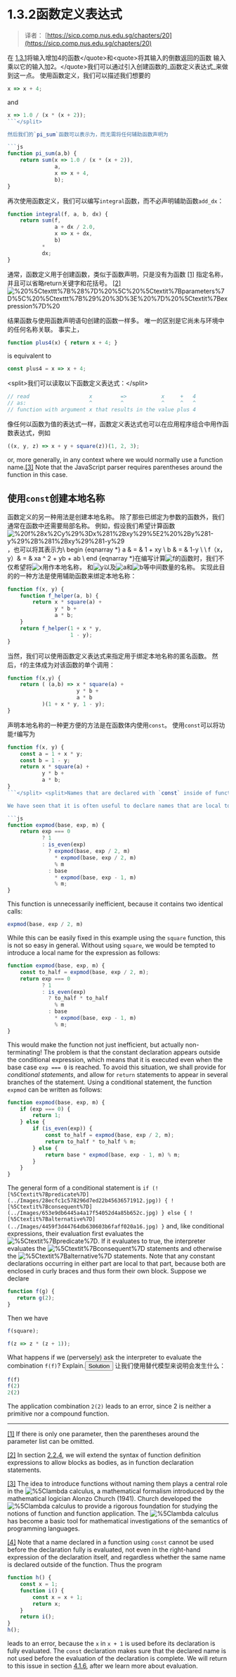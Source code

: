 # 1.3.2函数定义表达式

> 译者： [https://sicp.comp.nus.edu.sg/chapters/20](https://sicp.comp.nus.edu.sg/chapters/20)

<split>在 [1.3.1](19)将输入增加4的函数&lt;/quote&gt;和&lt;quote&gt;将其输入的倒数返回的函数 输入乘以它的输入加2。&lt;/quote&gt;我们可以通过引入创建函数的_函数定义表达式_来做到这一点。 使用函数定义，我们可以描述我们想要的

```js
x => x + 4;
```

and

```js
x => 1.0 / (x * (x + 2));
```</split> 

然后我们的`pi_sum`函数可以表示为，而无需将任何辅助函数声明为

```js
function pi_sum(a,b) {
    return sum(x => 1.0 / (x * (x + 2)),
               a,
               x => x + 4,
               b);
}
```

再次使用函数定义，我们可以编写`integral`函数，而不必声明辅助函数`add_dx`：

```js
function integral(f, a, b, dx) {
    return sum(f,
               a + dx / 2.0,
               x => x + dx,
               b)
           *
           dx;
}
```

 <split>通常，函数定义用于创建函数，类似于函数声明，只是没有为函数 [[1]](20#footnote-1) 指定名称，并且可以省略return关键字和花括号。 [[2]](20#footnote-2) ![%20%5Ctexttt%7B%28%7D%20%5C%20%5Ctextit%7Bparameters%7D%5C%20%5Ctexttt%7B%29%20%3D%3E%20%7D%20%5Ctextit%7Bexpression%7D%20](../Images/c69fa2efbc304d94b28c1e1d14a8f533.jpg)</split> 

结果函数与使用函数声明语句创建的函数一样多。 唯一的区别是它尚未与环境中的任何名称关联。 事实上，

```js
function plus4(x) { return x + 4; }
```

is equivalent to

```js
const plus4 = x => x + 4;
```

&lt;split&gt;我们可以读取以下函数定义表达式：&lt;/split&gt;

```js
// read                   x         =>           x     +   4
// as:                    ^         ^            ^     ^   ^
// function with argument x that results in the value plus 4
```

像任何以函数为值的表达式一样，函数定义表达式也可以在应用程序组合中用作函数表达式，例如

```js
((x, y, z) => x + y + square(z))(1, 2, 3);
```

or, more generally, in any context where we would normally use a function name.[[3]](20#footnote-3) Note that the JavaScript parser requires parentheses around the function in this case.

## 使用`const`创建本地名称

函数定义的另一种用法是创建本地名称。 除了那些已绑定为参数的函数外，我们通常在函数中还需要局部名称。 例如，假设我们希望计算函数![%20f%28x%2Cy%29%3Dx%281%2Bxy%29%5E2%20%2By%281-y%29%2B%281%2Bxy%29%281-y%29](../Images/f29c14bb45789ec55e2a89280861d6ee.jpg)，也可以将其表示为\ begin {eqnarray *} a & = & 1 + xy \\ b & = & 1-y \ \ f（x，y）& = & xa ^ 2 + yb + ab \ end {eqnarray *}在编写计算![f](../Images/dad139946fdd1363ecd86d20700a53a6.jpg)的函数时，我们不仅希望将![x](../Images/40779fc60a53ff2b70f832ec10cade09.jpg)用作本地名称， 和![y](../Images/c592009395c2de830215c39f7bb6f97b.jpg)以及![a](../Images/070b1af5eca3a5c5d72884b536090f17.jpg)和![b](../Images/6872867a863714d15d9a0d64c20734ce.jpg)等中间数量的名称。 实现此目的的一种方法是使用辅助函数来绑定本地名称：

```js
function f(x, y) {
    function f_helper(a, b) {
        return x * square(a) + 
               y * b + 
               a * b;
    }
    return f_helper(1 + x * y,
                    1 - y);
}
```

当然，我们可以使用函数定义表达式来指定用于绑定本地名称的匿名函数。 然后，`f`的主体成为对该函数的单个调用：

```js
function f(x,y) {
    return ( (a,b) => x * square(a) + 
                      y * b + 
                      a * b
           )(1 + x * y, 1 - y);
}
```

 <split>声明本地名称的一种更方便的方法是在函数体内使用`const`。 使用`const`可以将功能`f`编写为

```js
function f(x, y) {
    const a = 1 + x * y;
    const b = 1 - y;
    return x * square(a) + 
           y * b + 
           a * b;
}
```</split> <split>Names that are declared with `const` inside of function declarations have the surrounding block as their scope.[[4]](20#footnote-4)</split> <split>## 条件语句

We have seen that it is often useful to declare names that are local to function declarations. When functions become big, it will contribute to their readability if we keep the scope of the names as narrow as possible. Consider for example `expmod` in exercise  <ref name="ex:louis-fast-prime">[1.26](17#ex_1.26)</ref> in section <ref name="sec:primality">[1.2.6](17)</ref>.

```js
function expmod(base, exp, m) {
    return exp === 0
           ? 1
           : is_even(exp)
             ? expmod(base, exp / 2, m) 
               * expmod(base, exp / 2, m)
               % m
             : base
               * expmod(base, exp - 1, m) 
               % m;
}
```

This function is unnecessarily inefficient, because it contains two identical calls:

```js
expmod(base, exp / 2, m)
```

While this can be easily fixed in this example using the `square` function, this is not so easy in general. Without using `square`, we would be tempted to introduce a local name for the expression as follows:

```js
function expmod(base, exp, m) {
    const to_half = expmod(base, exp / 2, m);
    return exp === 0
           ? 1
           : is_even(exp)
             ? to_half * to_half
               % m
             : base
               * expmod(base, exp - 1, m) 
               % m;
}
```

This would make the function not just inefficient, but actually non-terminating! The problem is that the constant declaration appears outside the conditional expression, which means that it is executed even when the base case `exp === 0` is reached. To avoid this situation, we shall provide for _conditional statements_, and allow for `return` statements to appear in several branches of the statement. Using a conditional statement, the function `expmod` can be written as follows:

```js
function expmod(base, exp, m) {
    if (exp === 0) {
        return 1;
    } else {
        if (is_even(exp)) {
            const to_half = expmod(base, exp / 2, m);    
            return to_half * to_half % m;
        } else {
            return base * expmod(base, exp - 1, m) % m;
        }
    }	    
}
```

The general form of a conditional statement is `if (![%5Ctextit%7Bpredicate%7D](../Images/28ecfc1c578296d7ed22b45636571912.jpg)) { ![%5Ctextit%7Bconsequent%7D](../Images/653e9db6445a4a17f54052d4a85b652c.jpg) } else { ![%5Ctextit%7Balternative%7D](../Images/4459f3d44764db630603b6faff020a16.jpg) }` and, like conditional expressions, their evaluation first evaluates the ![%5Ctextit%7Bpredicate%7D](../Images/28ecfc1c578296d7ed22b45636571912.jpg). If it evaluates to true, the interpreter evaluates the ![%5Ctextit%7Bconsequent%7D](../Images/653e9db6445a4a17f54052d4a85b652c.jpg) statements and otherwise the ![%5Ctextit%7Balternative%7D](../Images/4459f3d44764db630603b6faff020a16.jpg) statements. Note that any constant declarations occurring in either part are local to that part, because both are enclosed in curly braces and thus form their own block.</split> <exercise>Suppose we declare

```js
function f(g) {
   return g(2);
}
```

Then we have

```js
f(square);
```

```js
f(z => z * (z + 1));
```

What happens if we (perversely) ask the interpreter to evaluate the combination `f(f)`? Explain.<button class="btn btn-secondary solution_btn" data-toggle="collapse" href="#solution_20_1_div">Solution</button> <solution>让我们使用替代模型来说明会发生什么：

```js
f(f)
f(2)
2(2)
```

The application combination `2(2)` leads to an error, since 2 is neither a primitive nor a compound function.</solution></exercise>

* * *

[[1]](20#footnote-link-1) If there is only one parameter, then the parentheses around the parameter list can be omitted.

[[2]](20#footnote-link-2) In section <ref name="sec:graphics">[2.2.4](33)</ref>, we will extend the syntax of function definition expressions to allow blocks as bodies, as in function declaration statements.

[[3]](20#footnote-link-3) The idea to introduce functions without naming them plays a central role in the ![%5Clambda](../Images/5e8df2ba7e47a784c714d176ed8bbb7a.jpg) calculus, a mathematical formalism introduced by the mathematical logician Alonzo Church (1941). Church developed the ![%5Clambda](../Images/5e8df2ba7e47a784c714d176ed8bbb7a.jpg) calculus to provide a rigorous foundation for studying the notions of function and function application. The ![%5Clambda](../Images/5e8df2ba7e47a784c714d176ed8bbb7a.jpg) calculus has become a basic tool for mathematical investigations of the semantics of programming languages.

[[4]](20#footnote-link-4) Note that a name declared in a function using `const` cannot be used before the declaration fully is evaluated, not even in the right-hand expression of the declaration itself, and regardless whether the same name is declared outside of the function. Thus the program

```js
function h() {
    const x = 1;
    function i() {
        const x = x + 1;
        return x;
    }
    return i();
}
h();
```

leads to an error, because the `x` in `x + 1` is used before its declaration is fully evaluated. The `const` declaration makes sure that the declared name is not used before the evaluation of the declaration is complete. We will return to this issue in section <ref name="sec:internal-definitions">[4.1.6](79)</ref>, after we learn more about evaluation.

